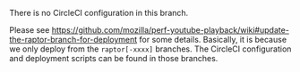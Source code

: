 There is no CircleCI configuration in this branch.

Please see https://github.com/mozilla/perf-youtube-playback/wiki#update-the-raptor-branch-for-deployment for some details. Basically, it is because we only deploy from the `raptor[-xxxx]` branches. The CircleCI configuration and deployment scripts can be found in those branches.
